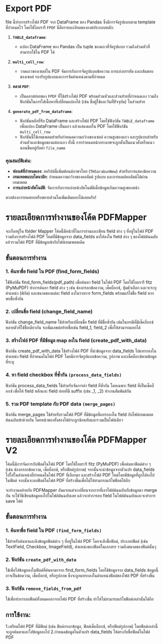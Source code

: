 # Export PDF
file นี้ทำการสร้างไฟล์ PDF จาก DataFrame ของ Pandas ซึ่งมีการจัดรูปแบบตาม template ที่กำหนดไว้ โดยใช้ไลบรารี `FPDF` นี่คือรายละเอียดขององค์ประกอบหลัก:

1. **`TABLE_dataframe`**:
   - แปลง DataFrame ของ Pandas เป็น tuple ของแถวที่จัดรูปแบบ รวมถึงส่วนหัวที่สามารถใช้ใน PDF ได้

2. **`multi_cell_row`**:
   - วาดแถวของเซลล์ใน PDF จัดการกับการจัดรูปแบบข้อความ การแบ่งบรรทัด และเส้นขอบของเซลล์ รองรับรูปแบบและการจัดตำแหน่งตามที่กำหนด

3. **คลาส `PDF`**:
   - เป็นคลาสย่อยของ `FPDF` ที่ใช้สร้างไฟล์ PDF พร้อมส่วนหัวและส่วนท้ายที่กำหนดเอง รวมถึงฟังก์ชันในการใส่เนื้อหาที่เปลี่ยนแปลงได้ (เช่น ชื่อผู้ใช้และวันที่ปัจจุบัน) ในส่วนท้าย

4. **`generate_pdf_from_dataframe`**:
   - ฟังก์ชันหลักที่รับ DataFrame และสร้างไฟล์ PDF โดยใช้ฟังก์ชัน `TABLE_dataframe` เพื่อแปลง DataFrame เป็นแถว แล้วแสดงผลใน PDF โดยใช้ฟังก์ชัน `multi_cell_row`
   - ฟังก์ชันนี้ใช้เทมเพลตสำหรับกำหนดความกว้างของเซลล์ ความสูงของแถว และรูปแบบสำหรับส่วนหัวและข้อมูลของแต่ละแถว ทั้งนี้ การกำหนดหน้ากระดาษจะถูกตั้งเป็นแนวตั้งหรือแนวนอนขึ้นอยู่กับค่า `file_name`

### คุณสมบัติเด่น:
- **ฟอนต์ที่กำหนดเอง**: สคริปต์นี้เพิ่มฟอนต์ภาษาไทย (`THSarabunNew`) สำหรับการแสดงข้อความ
- **เทมเพลตแบบไดนามิก**: กำหนดความกว้างของคอลัมน์ รูปแบบ และการแมปคอลัมน์ได้ผ่านเทมเพลต
- **การแบ่งหน้าอัตโนมัติ**: จัดการกับการแบ่งหน้าอัตโนมัติเมื่อข้อมูลเกินความสูงของหน้า

หากต้องการทดสอบหรือขยายส่วนใดเพิ่มเติมบอกได้เลยครับ!
# รายละเอียดการทำงานของโค้ด PDFMapper
จะเก็บอยู่ใน folder Mapper
โค้ดนี้มีหน้าที่ในการอ่านและเขียน field ต่าง ๆ ที่อยู่ในไฟล์ PDF รวมถึงการสร้างไฟล์ PDF ใหม่ที่มีข้อมูลจาก data_fields มาใส่ลงใน field ต่าง ๆ ของไฟล์ต้นฉบับ แล้วรวมไฟล์ PDF ที่มีข้อมูลเข้ากับไฟล์เทมเพลตเดิม
## ขั้นตอนการทำงาน
### 1. ค้นหาชื่อ field ใน PDF (find_form_fields)
ใช้ฟังก์ชัน find_form_fields(pdf_path) เพื่อค้นหา field ในไฟล์ PDF โดยใช้ไลบรารี fitz (PyMuPDF) ทำการค้นหา field ต่าง ๆ เช่น ช่องกรอกข้อความ, เช็คบ็อกซ์, ปุ่มตัวเลือก และจะระบุตำแหน่ง (พิกัด) และขนาดของแต่ละ field ลงในรายการ form_fields พร้อมแก้ไขชื่อ field หากพบชื่อซ้ำกัน
### 2. เปลี่ยนชื่อ field (change_field_name)
ฟังก์ชัน change_field_name ใช้สำหรับเปลี่ยนชื่อ field ที่มีชื่อซ้ำกัน เช่นในกรณีที่มีเช็คบ็อกซ์หลายตัวที่ใช้ชื่อเดียวกัน จะเพิ่มเลขต่อท้ายชื่อเช่น field_1, field_2 เพื่อให้สามารถแยกได้
### 3. สร้างไฟล์ PDF ที่มีข้อมูล map ลงใน field (create_pdf_with_data)
ฟังก์ชัน create_pdf_with_data ใช้สร้างไฟล์ PDF ที่นำข้อมูลจาก data_fields ไปแทรกลงในตำแหน่ง field ที่กำหนดในไฟล์ PDF โดยมีการจัดรูปแบบข้อความ, รูปภาพ และเช็คบ็อกซ์ตามข้อมูลที่ระบุ
### 4. หา field  checkbox ที่ซ้ำกัน `(process_data_fields)`
ฟังก์ชัน process_data_fields ใช้สำหรับจัดการค่า field ที่ซ้ำกัน โดยเฉพาะ field ที่เป็นเช็คบ็อกซ์ เพื่อให้ field หลักและ field ย่อยที่มี suffix (เช่น _1, _2) ทำงานสัมพันธ์กัน
### 5. รวม PDF template กับ PDF data `(merge_pages)`
ฟังก์ชัน merge_pages ใช้สำหรับรวมไฟล์ PDF ที่มีข้อมูลที่แทรกลงใน field กับไฟล์เทมเพลตต้นฉบับเข้าด้วยกัน โดยหน้าของทั้งสองไฟล์จะถูกซ้อนทับและรวมเป็นไฟล์เดียว

# รายละเอียดการทำงานของโค้ด PDFMapper V2
โค้ดนี้มีการจัดการกับฟิลด์ในไฟล์ PDF โดยใช้ไลบรารี fitz (PyMuPDF) เพื่อค้นหาฟิลด์ต่าง ๆ (เช่น ช่องกรอกข้อความ, เช็คบ็อกซ์, หรือฟิลด์รูปภาพ) จากนั้นจะนำข้อมูลจากตัวแปร data_fields ไปใส่ในตำแหน่งที่กำหนดในไฟล์ PDF ที่เลือกมา และสร้างไฟล์ PDF ใหม่โดยมีข้อมูลที่ถูกใส่ลงไปในฟิลด์ จากนั้นจะลบฟิลด์ในไฟล์ PDF ที่สร้างขึ้นเพื่อไม่ให้สามารถแก้ไขฟิลด์ได้อีก

จะทำงานคล้ายกับ PDFMapper อันแรกแต่จะเปลี่ยนจากการที่เอาไฟล์ต้นฉบับกับข้อมูลมา merge กัน จะใช้วิธีเขียนข้อมูลลงไปในไฟล์ต้นฉบับเลย แล้วจะทำการลบ field ในไฟล์ต้นฉบับและจะทำการ save ไฟล์
## ขั้นตอนการทำงาน
### 1. ค้นหาชื่อ field ใน PDF `(find_form_fields)`
ใช้สำหรับค้นหาและดึงข้อมูลฟิลด์ต่าง ๆ ที่อยู่ในไฟล์ PDF โดยจะดึงชื่อฟิลด์, ประเภทฟิลด์ (เช่น TextField, Checkbox, ImageField), ตำแหน่งของฟิลด์ในเอกสาร รวมถึงขนาดของฟิลด์นั้นๆ
### 2. ฟังก์ชัน `create_pdf_with_data`
ใช้เพื่อใส่ข้อมูลลงในฟิลด์ที่ค้นหามาจาก find_form_fields โดยใช้ข้อมูลจาก data_fields ข้อมูลนี้อาจเป็นข้อความ, เช็คบ็อกซ์, หรือรูปภาพ ซึ่งจะถูกแทรกลงในตำแหน่งฟิลด์ของไฟล์ PDF ที่สร้างขึ้น
### 3. ฟังก์ชัน `remove_fields_from_pdf`
ใช้เพื่อทำการลบฟิลด์ทั้งหมดออกจากไฟล์ PDF ที่สร้างขึ้น ทำให้ไม่สามารถแก้ไขฟิลด์เหล่านั้นได้อีก
## การใช้งาน:
1.เตรียมไฟล์ PDF ที่มีฟิลด์ (เช่น ฟิลด์กรอกข้อมูล, ฟิลด์เช็คบ็อกซ์, หรือฟิลด์รูปภาพ) โดยฟิลด์เหล่านี้จะถูกค้นหาและใส่ข้อมูลลงไป
2.กำหนดข้อมูลในตัวแปร data_fields ให้ตรงกับชื่อฟิลด์ในไฟล์ PDF

